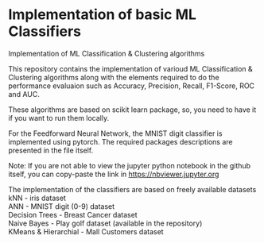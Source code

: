# Implementation of basic ML Classifiers
Implementation of ML Classification & Clustering algorithms

This repository contains the implementation of varioud ML Classification & Clustering algorithms along with the elements required to do the performance evaluaion such as Accuracy, Precision, Recall, F1-Score, ROC and AUC.

These algorithms are based on scikit learn package, so, you need to have it if you want to run them locally.

For the Feedforward Neural Network, the MNIST digit classifier is implemented using pytorch. The required packages descriptions are presented in the file itself.

Note: If you are not able to view the jupyter python notebook in the github itself, you can copy-paste the link in https://nbviewer.jupyter.org

The implementation of the classifiers are based on freely available datasets <br>
kNN - iris dataset <br>
ANN - MNIST digit (0-9) dataset <br>
Decision Trees - Breast Cancer dataset <br>
Naive Bayes - Play golf dataset (available in the repository) <br>
KMeans & Hierarchial - Mall Customers dataset <br>
